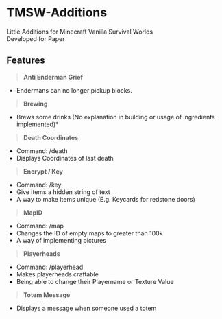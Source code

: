 # TMSW-Additions
Little Additions for Minecraft Vanilla Survival Worlds  
Developed for Paper

## Features
> **Anti Enderman Grief**

* Endermans can no longer pickup blocks.
> **Brewing**  

* Brews some drinks (No explanation in building or usage of ingredients implemented)*
> **Death Coordinates**  

* Command: /death
* Displays Coordinates of last death
> **Encrypt / Key**
* Command: /key
* Give items a hidden string of text
* A way to make items unique (E.g. Keycards for redstone doors)
> **MapID**  

* Command: /map
* Changes the ID of empty maps to greater than 100k
* A way of implementing pictures
> **Playerheads**

* Command: /playerhead
* Makes playerheads craftable
* Being able to change their Playername or Texture Value
> **Totem Message**

* Displays a message when someone used a totem
